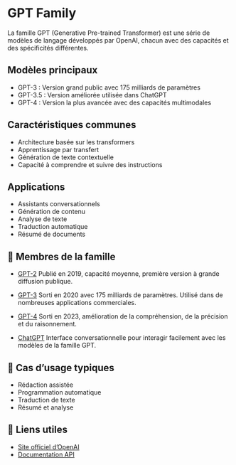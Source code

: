 # GPT Family

La famille GPT (Generative Pre-trained Transformer) est une série de modèles de langage développés par OpenAI, chacun avec des capacités et des spécificités différentes.

## Modèles principaux

- GPT-3 : Version grand public avec 175 milliards de paramètres
- GPT-3.5 : Version améliorée utilisée dans ChatGPT
- GPT-4 : Version la plus avancée avec des capacités multimodales

## Caractéristiques communes

- Architecture basée sur les transformers
- Apprentissage par transfert
- Génération de texte contextuelle
- Capacité à comprendre et suivre des instructions

## Applications

- Assistants conversationnels
- Génération de contenu
- Analyse de texte
- Traduction automatique
- Résumé de documents

## 🌟 Membres de la famille

- [GPT-2](https://platform.openai.com/docs/models/gpt-2)
  Publié en 2019, capacité moyenne, première version à grande diffusion publique.

- [GPT-3](https://platform.openai.com/docs/models/gpt-3)
  Sorti en 2020 avec 175 milliards de paramètres. Utilisé dans de nombreuses applications commerciales.

- [GPT-4](https://platform.openai.com/docs/models/gpt-4)
  Sorti en 2023, amélioration de la compréhension, de la précision et du raisonnement.

- [ChatGPT](chat-gpt.md)
  Interface conversationnelle pour interagir facilement avec les modèles de la famille GPT.

## 🔧 Cas d’usage typiques

- Rédaction assistée  
- Programmation automatique  
- Traduction de texte  
- Résumé et analyse

## 🔗 Liens utiles

- [Site officiel d’OpenAI](https://openai.com)
- [Documentation API](https://platform.openai.com/docs)
